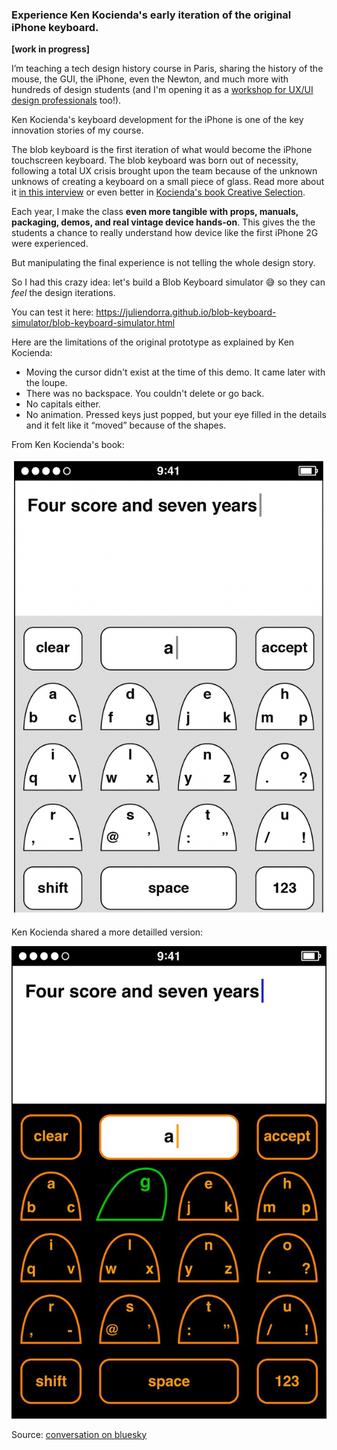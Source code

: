 ### Experience Ken Kocienda's early iteration of the original iPhone keyboard.

**[work in progress]**

I’m teaching a tech design history course in Paris, sharing the history of the mouse, the GUI, the iPhone, even the Newton, and much more with hundreds of design students (and I'm opening it as a [workshop for UX/UI design professionals](http://juliendorra.com/atelier-histoire-ux/en/) too!).

Ken Kocienda's keyboard development for the iPhone is one of the key innovation stories of my course.

The blob keyboard is the first iteration of what would become the iPhone touchscreen keyboard. The blob keyboard was born out of necessity, following a total UX crisis brought upon the team because of the unknown unknows of creating a keyboard on a small piece of glass. Read more about it [in this interview](https://qz.com/1380188/ken-kocienda-qa) or even better in [Kocienda's book Creative Selection](http://creativeselection.io).

Each year, I make the class **even more tangible with props, manuals, packaging, demos, and real vintage device hands-on**. This gives the the students a chance to really understand how device like the first iPhone 2G were experienced. 

But manipulating the final experience is not telling the whole design story.

So I had this crazy idea: let's build a Blob Keyboard simulator 😅 so they can *feel* the design iterations.

You can test it here: https://juliendorra.github.io/blob-keyboard-simulator/blob-keyboard-simulator.html

Here are the limitations of the original prototype as explained by Ken Kocienda:

 - Moving the cursor didn't exist at the time of this demo. It came later with the loupe.
 - There was no backspace. You couldn't delete or go back.
 - No capitals either.
 - No animation. Pressed keys just popped, but your eye filled in the details and it felt like it “moved” because of the shapes.

From Ken Kocienda's book:

![blob-keyboard-book](blob-keyboard-book.png)

Ken Kocienda shared a more detailled version:

![blob-keyboard-bluesky](blob-keyboard-reference-kocienda.jpg)

Source: [conversation on bluesky](https://bsky.app/profile/kocienda.bsky.social/post/3llmuxfgud22i)

